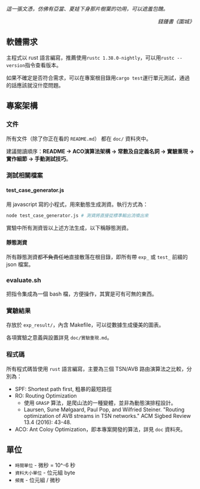 _這一張文憑，仿佛有亞當、夏娃下身那片樹葉的功用，可以遮羞包醜。_
_<p align="right"> 錢鍾書《圍城》 </p>_

## 軟體需求 ##
主程式以 rust 語言編寫，推薦使用`rustc 1.38.0-nightly`，可以用`rustc --version`指令查看版本。

如果不確定是否符合需求，可以在專案根目錄用`cargo test`運行單元測試，通過的話應該就沒什麼問題。

## 專案架構 ##

### 文件 ###
所有文件（除了你正在看的 `README.md`） 都在 `doc/` 資料夾中。

建議閱讀順序：__README -> ACO演算法架構 -> 常數及自定義名詞 -> 實驗重現 -> 實作細節 -> 手動測試技巧__。

### 測試相關檔案 ###
#### test_case_generator.js ####
用 javascript 寫的小程式，用來動態生成測資。執行方式為：
```sh
node test_case_generator.js # 測資將直接從標準輸出流噴出來
```
實驗中所有測資皆以上述方法生成，以下稱靜態測資。
#### 靜態測資 ####
所有靜態測資都~~不負責任地~~直接散落在根目錄，即所有帶 `exp_` 或 `test_` 前綴的 json 檔案。

### evaluate.sh ###
把指令集成為一個 bash 檔，方便操作，其實是可有可無的東西。

### 實驗結果 ###
存放於 `exp_result/`，內含 Makefile，可以從數據生成優美的圖表。

各項實驗之意義與設置詳見 `doc/實驗重現.md`。

### 程式碼 ###
所有程式碼皆使用 `rust` 語言編寫，主要為三個 TSN/AVB 路由演算法之比較，分別為：

- SPF: Shortest path first, 粗暴的最短路徑
- RO: Routing Optimization
    * 使用 `GRASP` 算法，是爬山法的一種變體，並非為動態演排程設計。
    * Laursen, Sune Mølgaard, Paul Pop, and Wilfried Steiner. "Routing optimization of AVB streams in TSN networks." ACM Sigbed Review 13.4 (2016): 43-48.
- ACO: Ant Coloy Optimization，即本專案開發的算法，詳見 `doc` 資料夾。    

## 單位 ##
- `時間單位` - 微秒 = 10^-6 秒
- `資料大小單位` - 位元組 byte
- `頻寬` - 位元組 / 微秒
